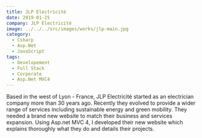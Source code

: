 ```yaml
---
title: JLP Electricité
date: 2019-01-25
company: JLP Electricité
image: ../../../src/images/works/jlp-main.jpg
category:
  - Csharp
  - Asp.Net
  - JavaScript
tags:
  - Developement
  - Full Stack
  - Corporate
  - Asp.Net MVC4
---
```


Based in the west of Lyon - France, JLP Electricité started as an electrician company more than 30 years ago. Recently they evolved to provide a wider range of services including sustainable energy and green mobility. They needed a brand new website to match their business and services expansion. Using Asp.net MVC 4, I developed their new website which explains thoroughly what they do and details their projects.
